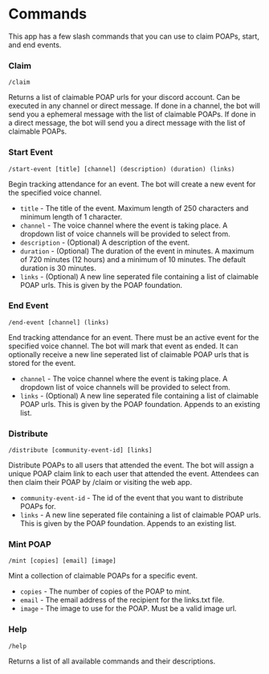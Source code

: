 # Commands
This app has a few slash commands that you can use to claim POAPs, start, 
and end events.

### Claim
```
/claim
```
Returns a list of claimable POAP urls for your discord account. Can be executed 
in any channel or direct message. If done in a channel, the bot will send you a 
ephemeral message with the list of claimable POAPs. If done in a direct message,
the bot will send you a direct message with the list of claimable POAPs.

### Start Event
```
/start-event [title] [channel] (description) (duration) (links)
```
Begin tracking attendance for an event. The bot will create a new event for the
specified voice channel.
- `title` - The title of the event. Maximum length of 250 characters and minimum
  length of 1 character.
- `channel` - The voice channel where the event is taking place. A dropdown list
  of voice channels will be provided to select from.
- `description` - (Optional) A description of the event.
- `duration` - (Optional) The duration of the event in minutes. A maximum of 720
  minutes (12 hours) and a minimum of 10 minutes. The default duration is 30 minutes.
- `links` - (Optional) A new line seperated file containing a list of claimable
  POAP urls. This is given by the POAP foundation.

### End Event
```
/end-event [channel] (links)
```
End tracking attendance for an event. There must be an active event for the specified
voice channel. The bot will mark that event as ended. It can optionally receive
a new line seperated list of claimable POAP urls that is stored for the event.
- `channel` - The voice channel where the event is taking place. A dropdown list
  of voice channels will be provided to select from.
- `links` - (Optional) A new line seperated file containing a list of claimable
  POAP urls. This is given by the POAP foundation. Appends to an existing list.

### Distribute
```
/distribute [community-event-id] [links]
```
Distribute POAPs to all users that attended the event. The bot will assign a unique 
POAP claim link to each user that attended the event. Attendees can then claim 
their POAP by /claim or visiting the web app.
- `community-event-id` - The id of the event that you want to distribute POAPs for.
- `links` - A new line seperated file containing a list of claimable
  POAP urls. This is given by the POAP foundation. Appends to an existing list.

### Mint POAP
```
/mint [copies] [email] [image]
```
Mint a collection of claimable POAPs for a specific event.
- `copies` - The number of copies of the POAP to mint.
- `email` - The email address of the recipient for the links.txt file.
- `image` - The image to use for the POAP. Must be a valid image url.

### Help
```
/help
```
Returns a list of all available commands and their descriptions.

